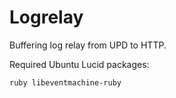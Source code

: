 
# Logrelay

Buffering log relay from UPD to HTTP.

Required Ubuntu Lucid packages:

    ruby libeventmachine-ruby
